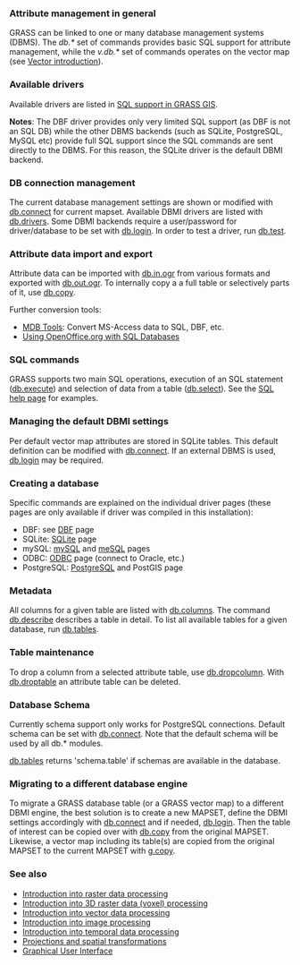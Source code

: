 ### Attribute management in general

GRASS can be linked to one or many database management systems (DBMS).
The *db.\** set of commands provides basic SQL support for attribute
management, while the *v.db.\** set of commands operates on the vector
map (see [Vector introduction](vectorintro.md)).

### Available drivers

Available drivers are listed in [SQL support in GRASS GIS](sql.md).

**Notes**:
The DBF driver provides only very limited SQL support (as DBF is not an
SQL DB) while the other DBMS backends (such as SQLite, PostgreSQL, MySQL
etc) provide full SQL support since the SQL commands are sent directly
to the DBMS. For this reason, the SQLite driver is the default DBMI
backend.

### DB connection management

The current database management settings are shown or modified with
[db.connect](db.connect.md) for current mapset. Available DBMI drivers
are listed with [db.drivers](db.drivers.md). Some DBMI backends require
a user/password for driver/database to be set with
[db.login](db.login.md). In order to test a driver, run
[db.test](db.test.md).

### Attribute data import and export

Attribute data can be imported with [db.in.ogr](db.in.ogr.md) from
various formats and exported with [db.out.ogr](db.out.ogr.md). To
internally copy a a full table or selectively parts of it, use
[db.copy](db.copy.md).

Further conversion tools:

- [MDB Tools](https://github.com/mdbtools/mdbtools): Convert MS-Access
  data to SQL, DBF, etc.
- [Using OpenOffice.org with SQL
  Databases](https://grasswiki.osgeo.org/wiki/Openoffice.org_with_SQL_Databases)

### SQL commands

GRASS supports two main SQL operations, execution of an SQL statement
([db.execute](db.execute.md)) and selection of data from a table
([db.select](db.select.md)). See the [SQL help page](sql.md) for
examples.

### Managing the default DBMI settings

Per default vector map attributes are stored in SQLite tables. This
default definition can be modified with [db.connect](db.connect.md). If
an external DBMS is used, [db.login](db.login.md) may be required.

### Creating a database

Specific commands are explained on the individual driver pages (these
pages are only available if driver was compiled in this installation):

- DBF: see [DBF](grass-dbf.md) page
- SQLite: [SQLite](grass-sqlite.md) page
- mySQL: [mySQL](grass-mysql.md) and [meSQL](grass-mesql.md) pages
- ODBC: [ODBC](grass-odbc.md) page (connect to Oracle, etc.)
- PostgreSQL: [PostgreSQL](grass-pg.md) and PostGIS page

### Metadata

All columns for a given table are listed with
[db.columns](db.columns.md). The command [db.describe](db.describe.md)
describes a table in detail. To list all available tables for a given
database, run [db.tables](db.tables.md).

### Table maintenance

To drop a column from a selected attribute table, use
[db.dropcolumn](db.dropcolumn.md). With [db.droptable](db.droptable.md)
an attribute table can be deleted.

### Database Schema

Currently schema support only works for PostgreSQL connections. Default
schema can be set with [db.connect](db.connect.md). Note that the
default schema will be used by all db.\* modules.

[db.tables](db.tables.md) returns 'schema.table' if schemas are
available in the database.

### Migrating to a different database engine

To migrate a GRASS database table (or a GRASS vector map) to a different
DBMI engine, the best solution is to create a new MAPSET, define the
DBMI settings accordingly with [db.connect](db.connect.md) and if
needed, [db.login](db.login.md). Then the table of interest can be
copied over with [db.copy](db.copy.md) from the original MAPSET.
Likewise, a vector map including its table(s) are copied from the
original MAPSET to the current MAPSET with [g.copy](g.copy.md).

### See also

- [Introduction into raster data processing](rasterintro.md)
- [Introduction into 3D raster data (voxel)
  processing](raster3dintro.md)
- [Introduction into vector data processing](vectorintro.md)
- [Introduction into image processing](imageryintro.md)
- [Introduction into temporal data processing](temporalintro.md)
- [Projections and spatial transformations](projectionintro.md)
- [Graphical User Interface](wxguiintro.md)
